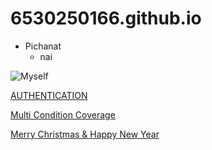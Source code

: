 # 6530250166.github.io
- Pichanat
  - nai

![Myself](image/145610.jpg)

[AUTHENTICATION](authentication)

[Multi Condition Coverage](multi-condition-coverage)

[Merry Christmas & Happy New Year](E-Card)
